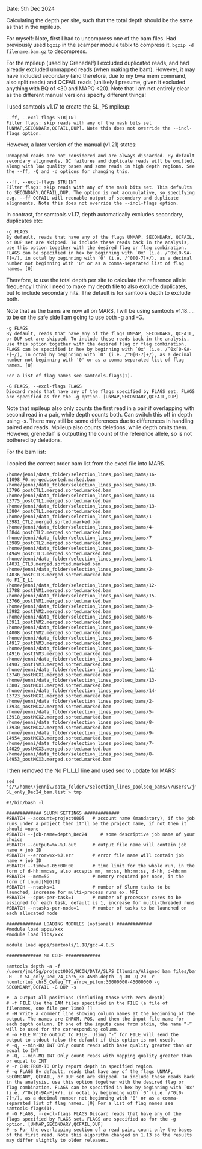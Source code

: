 Date: 5th Dec 2024

Calculating the depth per site, such that the total depth should be the same as that in the mpileup.

For myself: Note, first I had to uncompress one of the bam files. Had previously used ```bgzip``` in the scamper module tabix to compress it. ```bgzip -d filename.bam.gz``` to decompress. 

For the mpileup (used by Grenedalf) I excluded duplicated reads, and had already excluded unmapped reads (when making the bam). However, it may have included secondary (and therefore, due to my bwa mem command, also split reads) and QCFAIL reads (unlikely I presume, given it excluded anything with BQ of <30 and MAPQ <20). Note that I am not entirely clear as the different manual versions specify different things! 

I used samtools v1.17 to create the SL_PS mpileup:
```
--ff, --excl-flags STR|INT
Filter flags: skip reads with any of the mask bits set [UNMAP,SECONDARY,QCFAIL,DUP]. Note this does not override the --incl-flags option.
```
However, a later version of the manual (v1.21) states:
```
Unmapped reads are not considered and are always discarded. By default secondary alignments, QC failures and duplicate reads will be omitted, along with low quality bases and some reads in high depth regions. See the --ff, -Q and -d options for changing this.

--ff, --excl-flags STR|INT
Filter flags: skip reads with any of the mask bits set. This defaults to SECONDARY,QCFAIL,DUP. The option is not accumulative, so specifying e.g. --ff QCFAIL will reenable output of secondary and duplicate alignments. Note this does not override the --incl-flags option.
```

In contrast, for samtools v1.17, depth automatically excludes secondary, duplicates etc:
```
-g FLAGS
By default, reads that have any of the flags UNMAP, SECONDARY, QCFAIL, or DUP set are skipped. To include these reads back in the analysis, use this option together with the desired flag or flag combination. FLAGS can be specified in hex by beginning with `0x' (i.e. /^0x[0-9A-F]+/), in octal by beginning with `0' (i.e. /^0[0-7]+/), as a decimal number not beginning with '0' or as a comma-separated list of flag names. [0]
```

Therefore, to use the total depth per site to calculate the reference allele frequency I think I need to make my depth file to also exclude duplicates, but to include secondary hits. The default is for samtools depth to exclude both. 

Note that as the bams are now all on MARS, I will be using samtools v1.18..... to be on the safe side I am going to use both -g and -G. 
```
-g FLAGS
By default, reads that have any of the flags UNMAP, SECONDARY, QCFAIL, or DUP set are skipped. To include these reads back in the analysis, use this option together with the desired flag or flag combination. FLAGS can be specified in hex by beginning with `0x' (i.e. /^0x[0-9A-F]+/), in octal by beginning with `0' (i.e. /^0[0-7]+/), as a decimal number not beginning with '0' or as a comma-separated list of flag names. [0]

For a list of flag names see samtools-flags(1).

-G FLAGS, --excl-flags FLAGS
Discard reads that have any of the flags specified by FLAGS set. FLAGS are specified as for the -g option. [UNMAP,SECONDARY,QCFAIL,DUP]
```
Note that mpileup also only counts the first read in a pair if overlapping with second read in a pair, while depth counts both. Can switch this off in depth using -s. There may still be some differences due to differences in handling paired end reads. Mpileup also counts deletions, while depth omits them. However, grenedalf is outputting the count of the reference allele, so is not bothered by deletions. 

For the bam list: 

I copied the correct order bam list from the excel file into MARS. 
```
/home/jenni/data_folder/selection_lines_poolseq_bams/16-11098_F0.merged.sorted.marked.bam
/home/jenni/data_folder/selection_lines_poolseq_bams/10-13796_postCTL1.merged.sorted.marked.bam
/home/jenni/data_folder/selection_lines_poolseq_bams/14-13775_postCTL1.merged.sorted.marked.bam
/home/jenni/data_folder/selection_lines_poolseq_bams/13-13804_postCTL1.merged.sorted.marked.bam
/home/jenni/data_folder/selection_lines_poolseq_bams/1-13981_CTL2.merged.sorted.marked.bam
/home/jenni/data_folder/selection_lines_poolseq_bams/4-13844_postCTL2.merged.sorted.marked.bam
/home/jenni/data_folder/selection_lines_poolseq_bams/7-13989_postCTL2.merged.sorted.marked.bam
/home/jenni/data_folder/selection_lines_poolseq_bams/3-14949_postCTL3.merged.sorted.marked.bam
/home/jenni/data_folder/selection_lines_poolseq_bams/1-14031_CTL3.merged.sorted.marked.bam
/home/jenni/data_folder/selection_lines_poolseq_bams/2-14036_postCTL3.merged.sorted.marked.bam
No F1_I_L1
/home/jenni/data_folder/selection_lines_poolseq_bams/12-13788_postIVM1.merged.sorted.marked.bam
/home/jenni/data_folder/selection_lines_poolseq_bams/15-13766_postIVM1.merged.sorted.marked.bam
/home/jenni/data_folder/selection_lines_poolseq_bams/3-13982_postIVM2.merged.sorted.marked.bam
/home/jenni/data_folder/selection_lines_poolseq_bams/6-13911_postIVM2.merged.sorted.marked.bam
/home/jenni/data_folder/selection_lines_poolseq_bams/9-14008_postIVM2.merged.sorted.marked.bam
/home/jenni/data_folder/selection_lines_poolseq_bams/6-14917_postIVM3.merged.sorted.marked.bam
/home/jenni/data_folder/selection_lines_poolseq_bams/5-14916_postIVM3.merged.sorted.marked.bam
/home/jenni/data_folder/selection_lines_poolseq_bams/4-14907_postIVM3.merged.sorted.marked.bam
/home/jenni/data_folder/selection_lines_poolseq_bams/11-13740_postMOX1.merged.sorted.marked.bam
/home/jenni/data_folder/selection_lines_poolseq_bams/13-13807_postMOX1.merged.sorted.marked.bam
/home/jenni/data_folder/selection_lines_poolseq_bams/14-13723_postMOX1.merged.sorted.marked.bam
/home/jenni/data_folder/selection_lines_poolseq_bams/2-13934_postMOX2.merged.sorted.marked.bam
/home/jenni/data_folder/selection_lines_poolseq_bams/5-13918_postMOX2.merged.sorted.marked.bam
/home/jenni/data_folder/selection_lines_poolseq_bams/8-13930_postMOX2.merged.sorted.marked.bam
/home/jenni/data_folder/selection_lines_poolseq_bams/9-14954_postMOX3.merged.sorted.marked.bam
/home/jenni/data_folder/selection_lines_poolseq_bams/7-14029_postMOX3.merged.sorted.marked.bam
/home/jenni/data_folder/selection_lines_poolseq_bams/8-14953_postMOX3.merged.sorted.marked.bam
```
I then removed the No F1_I_L1 line and used sed to update for MARS: 
```
sed 's/\/home\/jenni\/data_folder\/selection_lines_poolseq_bams/\/users\/jmi45g\/project0005\/HCON\/DATA\/SLPS_Illumina\/Aligned_bam_files\/bam_files/g' SL_only_Dec24_bam.list > tmp
```

```
#!/bin/bash -l

############# SLURM SETTINGS #############
#SBATCH --account=project0005   # account name (mandatory), if the job runs under a project then it'll be the project name, if not then it should =none
#SBATCH --job-name=depth_Dec24     # some descriptive job name of your choice
#SBATCH --output=%x-%J.out      # output file name will contain job name + job ID
#SBATCH --error=%x-%J.err       # error file name will contain job name + job ID
#SBATCH --time=0-05:00:00       # time limit for the whole run, in the form of d-hh:mm:ss, also accepts mm, mm:ss, hh:mm:ss, d-hh, d-hh:mm
#SBATCH --mem=5G                # memory required per node, in the form of [num][M|G|T]
#SBATCH --ntasks=1              # number of Slurm tasks to be launched, increase for multi-process runs ex. MPI
#SBATCH --cpus-per-task=1       # number of processor cores to be assigned for each task, default is 1, increase for multi-threaded runs
#SBATCH --ntasks-per-node=1     # number of tasks to be launched on each allocated node

############# LOADING MODULES (optional) #############
#module load apps/xxx
#module load libs/xxx

module load apps/samtools/1.18/gcc-4.8.5

############# MY CODE #############

samtools depth -a -f /users/jmi45g/project0005/HCON/DATA/SLPS_Illumina/Aligned_bam_files/bam_files/SL_only_Dec24_bam.list -H  -o SL_only_Dec_24_Chr5_30-45Mb.depth -q 30 -Q 20 -r hcontortus_chr5_Celeg_TT_arrow_pilon:30000000-45000000 -g SECONDARY,QCFAIL -G DUP -s

# -a Output all positions (including those with zero depth)
# -f FILE Use the BAM files specified in the FILE (a file of filenames, one file per line) []
# -H Write a comment line showing column names at the beginning of the output. The names are CHROM, POS, and then the input file name for each depth column. If one of the inputs came from stdin, the name “-” will be used for the corresponding column.
# -o FILE Write output to FILE. Using “-” for FILE will send the output to stdout (also the default if this option is not used).
# -q, --min-BQ INT Only count reads with base quality greater than or equal to INT
# -Q, --min-MQ INT Only count reads with mapping quality greater than or equal to INT
# -r CHR:FROM-TO Only report depth in specified region.
# -g FLAGS By default, reads that have any of the flags UNMAP, SECONDARY, QCFAIL, or DUP set are skipped. To include these reads back in the analysis, use this option together with the desired flag or flag combination. FLAGS can be specified in hex by beginning with `0x' (i.e. /^0x[0-9A-F]+/), in octal by beginning with `0' (i.e. /^0[0-7]+/), as a decimal number not beginning with '0' or as a comma-separated list of flag names. [0] For a list of flag names see samtools-flags(1).
# -G FLAGS, --excl-flags FLAGS Discard reads that have any of the flags specified by FLAGS set. FLAGS are specified as for the -g option. [UNMAP,SECONDARY,QCFAIL,DUP]
# -s For the overlapping section of a read pair, count only the bases of the first read. Note this algorithm changed in 1.13 so the results may differ slightly to older releases.
```
